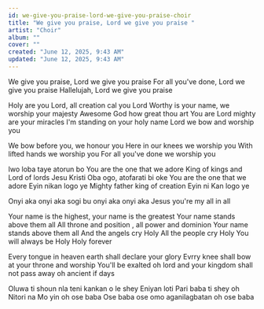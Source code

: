 ```yaml
---
id: we-give-you-praise-lord-we-give-you-praise-choir
title: "We give you praise, Lord we give you praise "
artist: "Choir"
album: ""
cover: ""
created: "June 12, 2025, 9:43 AM"
updated: "June 12, 2025, 9:43 AM"
---
```


We give you praise, Lord we give you praise 
For all you've done, Lord we give you praise 
Hallelujah, Lord we give you praise 

Holy are you Lord, all creation cal you Lord
Worthy is your name, we worship your majesty 
Awesome God how great thou art
You are Lord mighty are your miracles 
I'm standing on your holy name 
Lord we bow and worship you

We bow before you, we honour you
Here in our knees we worship you
With lifted hands we worship you
For all you've done we worship you

Iwo loba taye atorun bo
You are the one that we adore
King of kings and Lord of lords
Jesu Kristi Oba ogo, atofarati bi oke
You are the one that we adore
Eyin nikan logo ye
Mighty father king of creation 
Eyin ni Kan logo ye

Onyi aka onyi aka sogi bu onyi aka onyi aka Jesus you're my all in all

Your name is the highest, your name is the greatest 
Your name stands above them all
All throne and position , all power and dominion 
Your name stands above them all
And the angels cry Holy
All the people cry Holy
You will always be Holy
Holy forever

Every tongue in heaven earth shall declare your glory 
Evrry knee shall bow at your throne and worship
You'll be exalted oh lord and your kingdom shall not pass away oh ancient if days 

Oluwa ti shoun nla teni kankan o le shey
Eniyan loti Pari baba ti shey oh
Nitori na Mo yin oh ose baba
Ose baba ose omo aganilagbatan oh ose baba